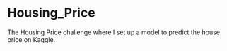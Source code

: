 # Housing_Price
The Housing Price challenge where I set up a model to predict the house price on Kaggle.
